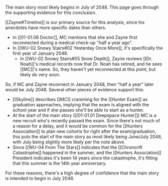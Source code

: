 The main story most likely begins in July of 2048. This page goes through the supporting evidence for this conclusion.

[[Zayne#Timeline]] is our primary source for this analysis, since his anecdotes have more specific dates than others.

* In [[01-01.08 Doctor]], MC mentions that she and Zayne first reconnected during a medical check-up "half a year ago".
* In [[WU-02 Snowy Stairs#02 Yesterday Once More]], it's specifically the first year of January 2048.
	* In [[WU-02 Snowy Stairs#05 Snow Depth]], Zayne reviews [[Dr. Noah]]'s medical records now that Dr. Noah has retired, and he sees [[MC]]'s name. So, they haven't yet reconnected at this point, but likely do very soon.

So, if MC and Zayne reconnect in January 2048, then "half a year" later would be July 2048. Several other pieces of evidence support this:
* [[Skyline]] describes [[MC]] cramming for the [[Hunter Exam]] as graduation approaches, implying that the exam is aligned with the school year and if she passes she'll be able to start as a hunter.
* At the start of the main story ([[01-01.01 Deepspace Hunter]]) MC is a new recruit who's recently passed the exam. Since there's not much of a reason for a delay, and it would be common for the [[Hunters Association]] to plan new cohorts for right after the exam/graduation, this puts the start of the main story as most likely being June/July 2048, with July being slightly more likely per the note above.
* Since [[WU-04 From The Stars]] indicates that the [[Chronorift Catastrophe]] happened in the summer, and the [[Hunters Association]] President indicates it's been 14 years since the catastrophe, it's fitting that this summer is the 14th year anniversary.

For these reasons, there's a high degree of confidence that the main story is intended to begin in July 2048.